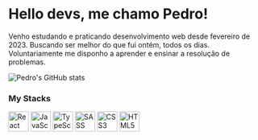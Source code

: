 # Hello devs, me chamo Pedro!
Venho estudando e praticando desenvolvimento web desde fevereiro de 2023. Buscando ser melhor do que fui ontém, todos os dias. Voluntariamente me disponho a aprender e ensinar a resolução de problemas.

![Pedro's GitHub stats](https://github-readme-stats.vercel.app/api?username=pedroalima&show_icons=true&theme=transparent)

### My Stacks
<img alt="React" src="https://cdn.jsdelivr.net/gh/devicons/devicon/icons/react/react-original.svg" width=40 eight=30> <img alt="JavaScript" src="https://cdn.jsdelivr.net/gh/devicons/devicon/icons/javascript/javascript-original.svg" width=40 eight=30> <img alt="TypeScript" src="https://cdn.jsdelivr.net/gh/devicons/devicon/icons/typescript/typescript-original.svg" width=40 eight=30> <img alt="SASS" src="https://cdn.jsdelivr.net/gh/devicons/devicon/icons/sass/sass-original.svg" width=40 eight=30> <img alt="CSS3" src="https://cdn.jsdelivr.net/gh/devicons/devicon/icons/css3/css3-original.svg" width=40 eight=30> <img alt="HTML5" src="https://cdn.jsdelivr.net/gh/devicons/devicon/icons/html5/html5-original.svg" width=40 eight=30> 
